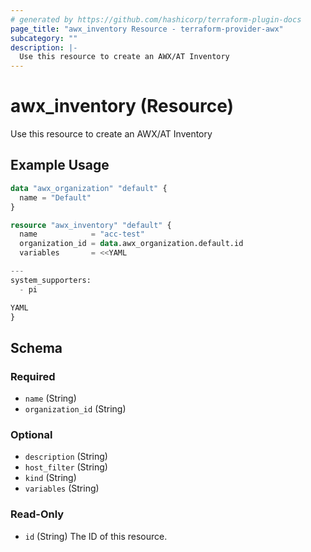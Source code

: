 ```yaml
---
# generated by https://github.com/hashicorp/terraform-plugin-docs
page_title: "awx_inventory Resource - terraform-provider-awx"
subcategory: ""
description: |-
  Use this resource to create an AWX/AT Inventory
---
```


# awx_inventory (Resource)

Use this resource to create an AWX/AT Inventory

## Example Usage

```terraform
data "awx_organization" "default" {
  name = "Default"
}

resource "awx_inventory" "default" {
  name            = "acc-test"
  organization_id = data.awx_organization.default.id
  variables       = <<YAML

---
system_supporters:
  - pi

YAML
}
```

<!-- schema generated by tfplugindocs -->
## Schema

### Required

- `name` (String)
- `organization_id` (String)

### Optional

- `description` (String)
- `host_filter` (String)
- `kind` (String)
- `variables` (String)

### Read-Only

- `id` (String) The ID of this resource.
